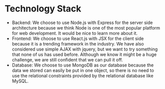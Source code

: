 # Technology Stack

* Backend: We choose to use Node.js with Express for the server side architecture because we think Node is one of the most popular platform for web development. It would be nice to learn more about it.
* Frontend: We choose to use React.js with JSX for the client side because it is a trending framework in the industry. We have also considered use simple AJAX with jquery, but we want to try something that none of us has used before. Although we know it might be a huge challenge, we are still confident that we can pull it off.
* Database: We choose to use MongoDB as our database because the data we stored can easily be put in one object, so there is no need to use the relational constraints provided by the relational database like MySQL.